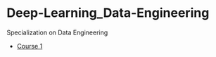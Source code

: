 # Deep-Learning_Data-Engineering
Specialization on Data Engineering

* [Course 1](./C1_Intro_to_Data_Engineering/)

